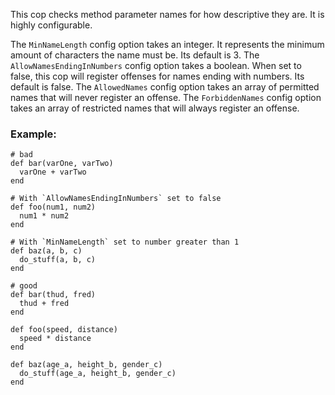 This cop checks method parameter names for how descriptive they
are. It is highly configurable.

The `MinNameLength` config option takes an integer. It represents
the minimum amount of characters the name must be. Its default is 3.
The `AllowNamesEndingInNumbers` config option takes a boolean. When
set to false, this cop will register offenses for names ending with
numbers. Its default is false. The `AllowedNames` config option
takes an array of permitted names that will never register an
offense. The `ForbiddenNames` config option takes an array of
restricted names that will always register an offense.

### Example:
    # bad
    def bar(varOne, varTwo)
      varOne + varTwo
    end

    # With `AllowNamesEndingInNumbers` set to false
    def foo(num1, num2)
      num1 * num2
    end

    # With `MinNameLength` set to number greater than 1
    def baz(a, b, c)
      do_stuff(a, b, c)
    end

    # good
    def bar(thud, fred)
      thud + fred
    end

    def foo(speed, distance)
      speed * distance
    end

    def baz(age_a, height_b, gender_c)
      do_stuff(age_a, height_b, gender_c)
    end